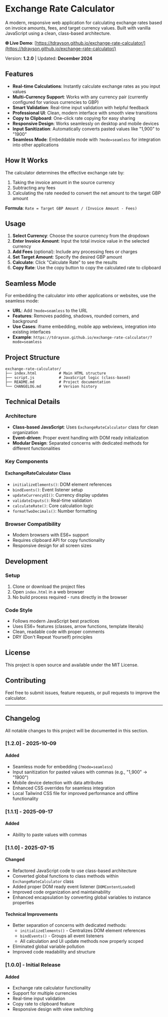 # Exchange Rate Calculator

A modern, responsive web application for calculating exchange rates based on invoice amounts, fees, and target currency values. Built with vanilla JavaScript using a clean, class-based architecture.

**🌐 Live Demo**: [https://tdrayson.github.io/exchange-rate-calculator/](https://tdrayson.github.io/exchange-rate-calculator/)

Version: **1.2.0** | Updated: **December 2024**

## Features

- **Real-time Calculations**: Instantly calculate exchange rates as you input values
- **Multi-Currency Support**: Works with any currency pair (currently configured for various currencies to GBP)
- **Smart Validation**: Real-time input validation with helpful feedback
- **Professional UI**: Clean, modern interface with smooth view transitions
- **Copy to Clipboard**: One-click rate copying for easy sharing
- **Responsive Design**: Works seamlessly on desktop and mobile devices
- **Input Sanitization**: Automatically converts pasted values like "1,900" to "1900"
- **Seamless Mode**: Embeddable mode with `?mode=seamless` for integration into other applications

## How It Works

The calculator determines the effective exchange rate by:

1. Taking the invoice amount in the source currency
2. Subtracting any fees
3. Calculating the rate needed to convert the net amount to the target GBP amount

**Formula**: `Rate = Target GBP Amount / (Invoice Amount - Fees)`

## Usage

1. **Select Currency**: Choose the source currency from the dropdown
2. **Enter Invoice Amount**: Input the total invoice value in the selected currency
3. **Add Fees** (optional): Include any processing fees or charges
4. **Set Target Amount**: Specify the desired GBP amount
5. **Calculate**: Click "Calculate Rate" to see the results
6. **Copy Rate**: Use the copy button to copy the calculated rate to clipboard

## Seamless Mode

For embedding the calculator into other applications or websites, use the seamless mode:

- **URL**: Add `?mode=seamless` to the URL
- **Features**: Removes padding, shadows, rounded corners, and background
- **Use Cases**: iframe embedding, mobile app webviews, integration into existing interfaces
- **Example**: `https://tdrayson.github.io/exchange-rate-calculator/?mode=seamless`

## Project Structure

```
exchange-rate-calculator/
├── index.html          # Main HTML structure
├── script.js           # JavaScript logic (class-based)
├── README.md           # Project documentation
└── CHANGELOG.md        # Version history
```

## Technical Details

### Architecture

- **Class-based JavaScript**: Uses `ExchangeRateCalculator` class for clean organization
- **Event-driven**: Proper event handling with DOM ready initialization
- **Modular Design**: Separated concerns with dedicated methods for different functionalities

### Key Components

#### ExchangeRateCalculator Class

- `initializeElements()`: DOM element references
- `bindEvents()`: Event listener setup
- `updateCurrencyUI()`: Currency display updates
- `validateInputs()`: Real-time validation
- `calculateRate()`: Core calculation logic
- `formatTwoDecimals()`: Number formatting

### Browser Compatibility

- Modern browsers with ES6+ support
- Requires clipboard API for copy functionality
- Responsive design for all screen sizes

## Development

### Setup

1. Clone or download the project files
2. Open `index.html` in a web browser
3. No build process required - runs directly in the browser

### Code Style

- Follows modern JavaScript best practices
- Uses ES6+ features (classes, arrow functions, template literals)
- Clean, readable code with proper comments
- DRY (Don't Repeat Yourself) principles

## License

This project is open source and available under the MIT License.

## Contributing

Feel free to submit issues, feature requests, or pull requests to improve the calculator.

---

## Changelog

All notable changes to this project will be documented in this section.

### [1.2.0] - 2025-10-09

#### Added

- Seamless mode for embedding (`?mode=seamless`)
- Input sanitization for pasted values with commas (e.g., "1,900" → "1900")
- Mobile device detection with data attributes
- Enhanced CSS overrides for seamless integration
- Local Tailwind CSS file for improved performance and offline functionality

### [1.1.1] - 2025-09-17

#### Added

- Ability to paste values with commas

### [1.1.0] - 2025-07-15

#### Changed

- Refactored JavaScript code to use class-based architecture
- Converted global functions to class methods within `ExchangeRateCalculator` class
- Added proper DOM ready event listener (`DOMContentLoaded`)
- Improved code organization and maintainability
- Enhanced encapsulation by converting global variables to instance properties

#### Technical Improvements

- Better separation of concerns with dedicated methods:
  - `initializeElements()` - Centralizes DOM element references
  - `bindEvents()` - Groups all event listeners
  - All calculation and UI update methods now properly scoped
- Eliminated global variable pollution
- Improved code readability and structure

### [1.0.0] - Initial Release

#### Added

- Exchange rate calculator functionality
- Support for multiple currencies
- Real-time input validation
- Copy rate to clipboard feature
- Responsive design with view switching

